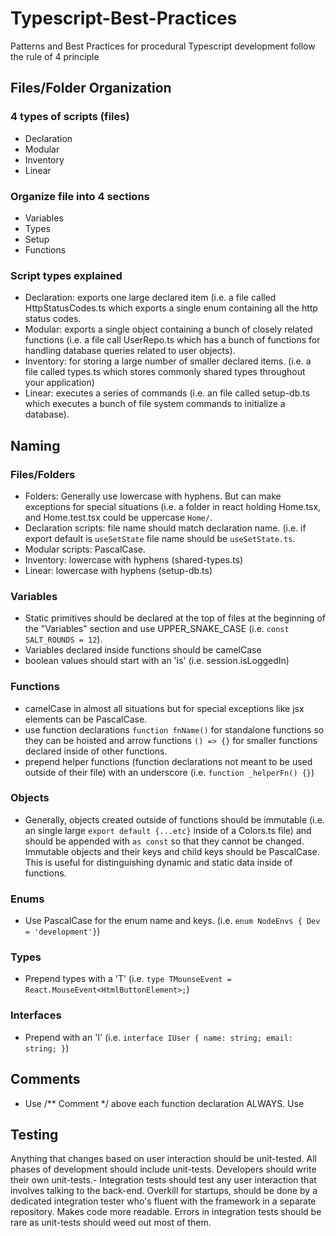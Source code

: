 # Typescript-Best-Practices
Patterns and Best Practices for procedural Typescript development follow the rule of 4 principle


## Files/Folder Organization

### 4 types of scripts (files)
- Declaration
- Modular
- Inventory
- Linear
 
### Organize file into 4 sections
- Variables
- Types
- Setup
- Functions

### Script types explained 
- Declaration: exports one large declared item (i.e. a file called HttpStatusCodes.ts which exports a single enum containing all the http status codes.
- Modular: exports a single object containing a bunch of closely related functions (i.e. a file call UserRepo.ts which has a bunch of functions for handling database queries related to user objects).
- Inventory: for storing a large number of smaller declared items. (i.e. a file called types.ts which stores commonly shared types throughout your application)
- Linear: executes a series of commands (i.e. an file called setup-db.ts which executes a bunch of file system commands to initialize a database).
 
 
## Naming

### Files/Folders
- Folders: Generally use lowercase with hyphens. But can make exceptions for special situations (i.e. a folder in react holding Home.tsx, and Home.test.tsx could be uppercase `Home/`.
- Declaration scripts: file name should match declaration name. (i.e. if export default is `useSetState` file name should be `useSetState.ts`.
- Modular scripts: PascalCase.
- Inventory: lowercase with hyphens (shared-types.ts)
- Linear: lowercase with hyphens (setup-db.ts)

### Variables
- Static primitives should be declared at the top of files at the beginning of the "Variables" section and use UPPER_SNAKE_CASE (i.e. `const SALT_ROUNDS = 12`).
- Variables declared inside functions should be camelCase
- boolean values should start with an 'is' (i.e. session.isLoggedIn)

### Functions
- camelCase in almost all situations but for special exceptions like jsx elements can be PascalCase.
- use function declarations `function fnName()` for standalone functions so they can be hoisted and arrow functions `() => {}` for smaller functions declared inside of other functions.
- prepend helper functions (function declarations not meant to be used outside of their file) with an underscore (i.e. `function _helperFn() {}`)

### Objects
- Generally, objects created outside of functions should be immutable (i.e. an single large `export default {...etc}` inside of a Colors.ts file) and should be appended with `as const` so that they cannot be changed. Immutable objects and their keys and child keys should be PascalCase. This is useful for distinguishing dynamic and static data inside of functions.

### Enums
- Use PascalCase for the enum name and keys. (i.e. `enum NodeEnvs { Dev = 'development'}`)

### Types
- Prepend types with a 'T' (i.e. `type TMounseEvent = React.MouseEvent<HtmlButtonElement>;`) 

### Interfaces
- Prepend with an 'I' (i.e. `interface IUser { name: string; email: string; }`)


## Comments
- Use /** Comment */ above each function declaration ALWAYS. Use 

## Testing
Anything that changes based on user interaction should be unit-tested. All phases of development should include unit-tests. Developers should write their own unit-tests.- Integration tests should test any user interaction that involves talking to the back-end. Overkill for startups, should be done by a dedicated integration tester who's fluent with the framework in a separate repository. Makes code more readable. Errors in integration tests should be rare as unit-tests should weed out most of them.
